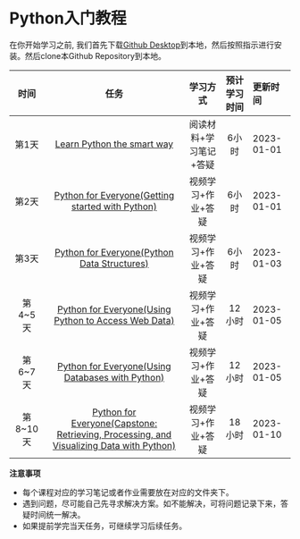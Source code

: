 # Python入门教程

 在你开始学习之前, 我们首先下载[Github Desktop](https://desktop.github.com/)到本地，然后按照指示进行安装。然后clone本Github Repository到本地。

 
| 时间 |   任务     | 学习方式     |预计学习时间     |  更新时间|
|:--------:|:-------:|:-------:|:-------:|:-------|
|第1天|[Learn Python the smart way](https://github.com/datawhalechina/learn-python-the-smart-way)| 阅读材料+学习笔记+答疑 | 6小时|2023-01-01
|第2天|[Python for Everyone(Getting started with Python)](https://www.coursera.org/learn/python?specialization=python)| 视频学习+作业+答疑 | 6小时|2023-01-01
|第3天|[Python for Everyone(Python Data Structures)](https://www.coursera.org/learn/python-data?specialization=python)| 视频学习+作业+答疑 | 6小时|2023-01-03
|第4~5天|[Python for Everyone(Using Python to Access Web Data)](https://www.coursera.org/learn/python-network-data?specialization=python)| 视频学习+作业+答疑 | 12小时|2023-01-05
|第6~7天|[Python for Everyone(Using Databases with Python)](https://www.coursera.org/learn/python-databases?specialization=python)| 视频学习+作业+答疑 | 12小时|2023-01-05
|第8~10天|[Python for Everyone(Capstone: Retrieving, Processing, and Visualizing Data with Python)](https://www.coursera.org/learn/python-data-visualization?specialization=python)| 视频学习+作业+答疑 | 18小时|2023-01-10
**注意事项**

- 每个课程对应的学习笔记或者作业需要放在对应的文件夹下。
- 遇到问题，尽可能自己先寻求解决方案。如不能解决，可将问题记录下来，答疑时间统一解决。
- 如果提前学完当天任务，可继续学习后续任务。








